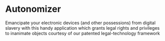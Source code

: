 Autonomizer
===========

Emancipate your electronic devices (and other possessions) from digital slavery with this handy application which grants legal rights and privileges to inanimate objects courtesy of our patented legal-technology framework